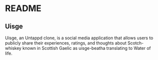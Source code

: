 # README
## Uisge 



Uisge, an Untappd clone, is a social media application that allows users to publicly share their experiences, ratings, and thoughts about Scotch-whiskey known in Scottish Gaelic as uisge-beatha translating to Water of life.
